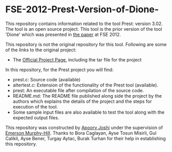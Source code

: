 # FSE-2012-Prest-Version-of-Dione-

This repository contains information related to the tool Prest: version 3.02. The tool is an open source project. This tool is the prior version of the tool 'Dione' which was presented in [the paper](http://dl.acm.org/citation.cfm?doid=2393596.2393619) at FSE 2012.

This repository is not the original repository for this tool. Following are some of the links to the original project:

* The [Official Project Page](http://fisher.utstat.toronto.edu/sun/Software/Prest/prest3.02/download.html), including the tar file for the project

In this repository, for the Prest project you will find:

* prest.c:      Source code (available)
* altertest.c:  Extension of the functionality of the Prest tool (available).
* prest:        An executable file after compilation of the source code.
* README.md:    The README file published along side the project by the authors which explains the details of the project and the steps for execution of the tool.
* Some sample input files are also available to test the tool along with the expected output files.

This repository was constructed by [Apoorv Joshi](https://github.com/apoorv-vijay-joshi) under the supervision of [Emerson Murphy-Hill](https://github.com/CaptainEmerson). Thanks to Bora Caglayan, Ayse Tosun Misirli, Gul Calikli, Ayse Bener, Turgay Aytac, Burak Turhan for their help in establishing this repository.
